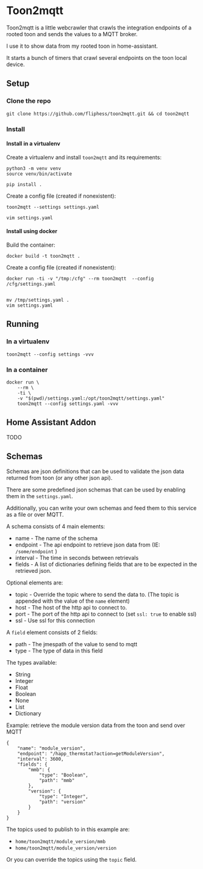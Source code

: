 # Toon2mqtt

Toon2mqtt is a little webcrawler that crawls the integration endpoints of a rooted toon and sends the values to a MQTT broker.

I use it to show data from my rooted toon in home-assistant.

It starts a bunch of timers that crawl several endpoints on the toon local device.


## Setup

### Clone the repo

```
git clone https://github.com/fliphess/toon2mqtt.git && cd toon2mqtt
```

### Install

#### Install in a virtualenv

Create a virtualenv and install `toon2mqtt` and its requirements:

```
python3 -m venv venv
source venv/bin/activate

pip install .
```

Create a config file (created if nonexistent):

```
toon2mqtt --settings settings.yaml

vim settings.yaml
```

#### Install using docker

Build the container:

```
docker build -t toon2mqtt .
```

Create a config file (created if nonexistent):

```
docker run -ti -v "/tmp:/cfg" --rm toon2mqtt  --config /cfg/settings.yaml


mv /tmp/settings.yaml .
vim settings.yaml
```


## Running

### In a virtualenv

```
toon2mqtt --config settings -vvv
```

### In a container

```
docker run \
	--rm \
	-ti \
	-v "$(pwd)/settings.yaml:/opt/toon2mqtt/settings.yaml"
	toon2mqtt --config settings.yaml -vvv
```


## Home Assistant Addon

TODO



## Schemas

Schemas are json definitions that can be used to validate
the json data returned from toon (or any other json api).

There are some predefined json schemas that can be used
by enabling them in the `settings.yaml`.

Additionally, you can write your own schemas and feed them
to this service as a file or over MQTT.

A schema consists of 4 main elements:

- name     - The name of the schema
- endpoint - The api endpoint to retrieve json data from (IE: `/some/endpoint` )
- interval - The time in seconds between retrievals
- fields   - A list of dictionaries defining fields that
             are to be expected in the retrieved json.

Optional elements are:

- topic - Override the topic where to send the data to.
          (The topic is appended with the value of the  `name` element)
- host  - The host of the http api to connect to.
- port  - The port of the http api to connect to (set `ssl: true` to enable ssl)
- ssl   - Use ssl for this connection

A `field` element consists of 2 fields:

- path   - The jmespath of the value to send to mqtt
- type   - The type of data in this field

The types available:
- String
- Integer
- Float
- Boolean
- None
- List
- Dictionary


Example: retrieve the module version data from the toon and send over MQTT
```
{
    "name": "module_version",
    "endpoint": "/happ_thermstat?action=getModuleVersion",
    "interval": 3600,
    "fields": {
        "mmb": {
            "type": "Boolean",
            "path": "mmb"
        },
        "version": {
            "type": "Integer",
            "path": "version"
        }
    }
}
```


The topics used to publish to in this example are:
- `home/toon2mqtt/module_version/mmb`
- `home/toon2mqtt/module_version/version`

Or you can override the topics using the `topic` field.


